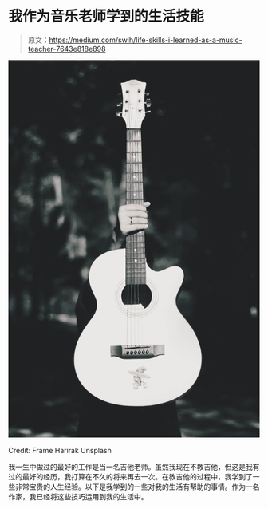 # 我作为音乐老师学到的生活技能

> 原文：<https://medium.com/swlh/life-skills-i-learned-as-a-music-teacher-7643e818e898>

![](img/ee6cdba91baa89f0e8c4e4b93acaf179.png)

Credit: Frame Harirak Unsplash

我一生中做过的最好的工作是当一名吉他老师。虽然我现在不教吉他，但这是我有过的最好的经历，我打算在不久的将来再去一次。在教吉他的过程中，我学到了一些非常宝贵的人生经验。以下是我学到的一些对我的生活有帮助的事情。作为一名作家，我已经将这些技巧运用到我的生活中。